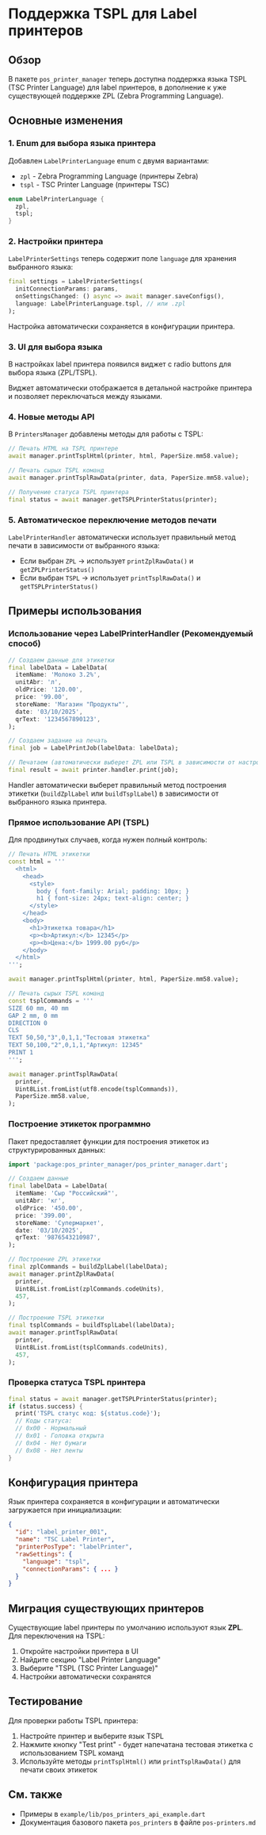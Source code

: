 # Поддержка TSPL для Label принтеров

## Обзор

В пакете `pos_printer_manager` теперь доступна поддержка языка TSPL (TSC Printer Language) для label принтеров, в дополнение к уже существующей поддержке ZPL (Zebra Programming Language).

## Основные изменения

### 1. Enum для выбора языка принтера

Добавлен `LabelPrinterLanguage` enum с двумя вариантами:

- `zpl` - Zebra Programming Language (принтеры Zebra)
- `tspl` - TSC Printer Language (принтеры TSC)

```dart
enum LabelPrinterLanguage {
  zpl,
  tspl;
}
```

### 2. Настройки принтера

`LabelPrinterSettings` теперь содержит поле `language` для хранения выбранного языка:

```dart
final settings = LabelPrinterSettings(
  initConnectionParams: params,
  onSettingsChanged: () async => await manager.saveConfigs(),
  language: LabelPrinterLanguage.tspl, // или .zpl
);
```

Настройка автоматически сохраняется в конфигурации принтера.

### 3. UI для выбора языка

В настройках label принтера появился виджет с radio buttons для выбора языка (ZPL/TSPL).

Виджет автоматически отображается в детальной настройке принтера и позволяет переключаться между языками.

### 4. Новые методы API

В `PrintersManager` добавлены методы для работы с TSPL:

```dart
// Печать HTML на TSPL принтере
await manager.printTsplHtml(printer, html, PaperSize.mm58.value);

// Печать сырых TSPL команд
await manager.printTsplRawData(printer, data, PaperSize.mm58.value);

// Получение статуса TSPL принтера
final status = await manager.getTSPLPrinterStatus(printer);
```

### 5. Автоматическое переключение методов печати

`LabelPrinterHandler` автоматически использует правильный метод печати в зависимости от выбранного языка:

- Если выбран `ZPL` → использует `printZplRawData()` и `getZPLPrinterStatus()`
- Если выбран `TSPL` → использует `printTsplRawData()` и `getTSPLPrinterStatus()`

## Примеры использования

### Использование через LabelPrinterHandler (Рекомендуемый способ)

```dart
// Создаем данные для этикетки
final labelData = LabelData(
  itemName: 'Молоко 3.2%',
  unitAbr: 'л',
  oldPrice: '120.00',
  price: '99.00',
  storeName: 'Магазин "Продукты"',
  date: '03/10/2025',
  qrText: '1234567890123',
);

// Создаем задание на печать
final job = LabelPrintJob(labelData: labelData);

// Печатаем (автоматически выберет ZPL или TSPL в зависимости от настройки)
final result = await printer.handler.print(job);
```

Handler автоматически выберет правильный метод построения этикетки (`buildZplLabel` или `buildTsplLabel`) в зависимости от выбранного языка принтера.

### Прямое использование API (TSPL)

Для продвинутых случаев, когда нужен полный контроль:

```dart
// Печать HTML этикетки
const html = '''
  <html>
    <head>
      <style>
        body { font-family: Arial; padding: 10px; }
        h1 { font-size: 24px; text-align: center; }
      </style>
    </head>
    <body>
      <h1>Этикетка товара</h1>
      <p><b>Артикул:</b> 12345</p>
      <p><b>Цена:</b> 1999.00 руб</p>
    </body>
  </html>
''';

await manager.printTsplHtml(printer, html, PaperSize.mm58.value);
```

```dart
// Печать сырых TSPL команд
const tsplCommands = '''
SIZE 60 mm, 40 mm
GAP 2 mm, 0 mm
DIRECTION 0
CLS
TEXT 50,50,"3",0,1,1,"Тестовая этикетка"
TEXT 50,100,"2",0,1,1,"Артикул: 12345"
PRINT 1
''';

await manager.printTsplRawData(
  printer,
  Uint8List.fromList(utf8.encode(tsplCommands)),
  PaperSize.mm58.value,
);
```

### Построение этикеток программно

Пакет предоставляет функции для построения этикеток из структурированных данных:

```dart
import 'package:pos_printer_manager/pos_printer_manager.dart';

// Создаем данные
final labelData = LabelData(
  itemName: 'Сыр "Российский"',
  unitAbr: 'кг',
  oldPrice: '450.00',
  price: '399.00',
  storeName: 'Супермаркет',
  date: '03/10/2025',
  qrText: '9876543210987',
);

// Построение ZPL этикетки
final zplCommands = buildZplLabel(labelData);
await manager.printZplRawData(
  printer,
  Uint8List.fromList(zplCommands.codeUnits),
  457,
);

// Построение TSPL этикетки
final tsplCommands = buildTsplLabel(labelData);
await manager.printTsplRawData(
  printer,
  Uint8List.fromList(tsplCommands.codeUnits),
  457,
);
```

### Проверка статуса TSPL принтера

```dart
final status = await manager.getTSPLPrinterStatus(printer);
if (status.success) {
  print('TSPL статус код: ${status.code}');
  // Коды статуса:
  // 0x00 - Нормальный
  // 0x01 - Головка открыта
  // 0x04 - Нет бумаги
  // 0x08 - Нет ленты
}
```

## Конфигурация принтера

Язык принтера сохраняется в конфигурации и автоматически загружается при инициализации:

```json
{
  "id": "label_printer_001",
  "name": "TSC Label Printer",
  "printerPosType": "labelPrinter",
  "rawSettings": {
    "language": "tspl",
    "connectionParams": { ... }
  }
}
```

## Миграция существующих принтеров

Существующие label принтеры по умолчанию используют язык **ZPL**. Для переключения на TSPL:

1. Откройте настройки принтера в UI
2. Найдите секцию "Label Printer Language"
3. Выберите "TSPL (TSC Printer Language)"
4. Настройки автоматически сохранятся

## Тестирование

Для проверки работы TSPL принтера:

1. Настройте принтер и выберите язык TSPL
2. Нажмите кнопку "Test print" - будет напечатана тестовая этикетка с использованием TSPL команд
3. Используйте методы `printTsplHtml()` или `printTsplRawData()` для печати своих этикеток

## См. также

- Примеры в `example/lib/pos_printers_api_example.dart`
- Документация базового пакета `pos_printers` в файле `pos-printers.md`
